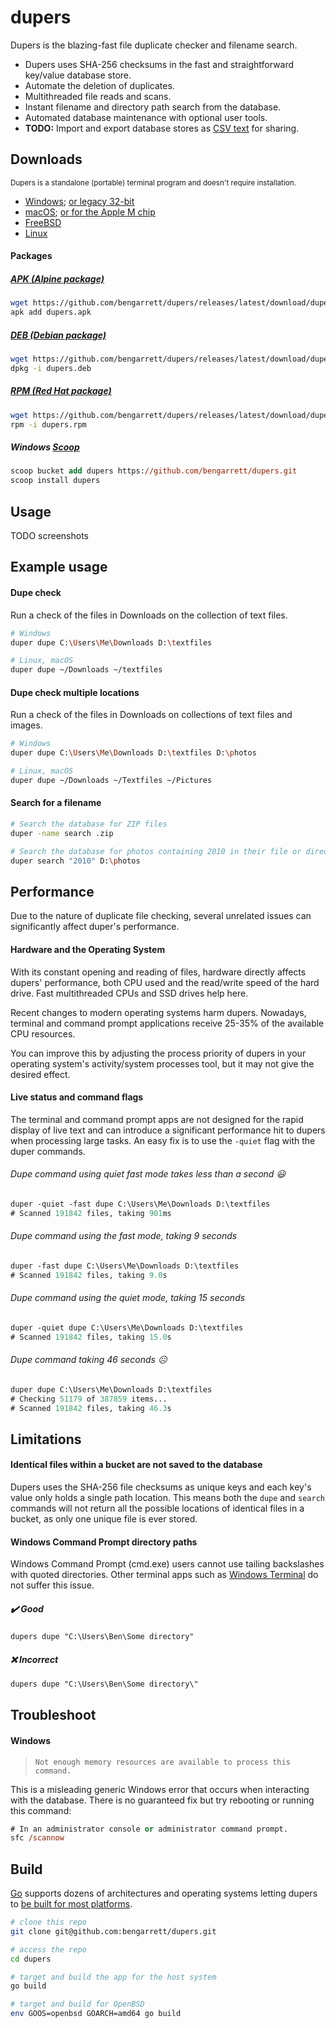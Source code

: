 # dupers

Dupers is the blazing-fast file duplicate checker and filename search.

- Dupers uses SHA-256 checksums in the fast and straightforward key/value database store.
- Automate the deletion of duplicates.
- Multithreaded file reads and scans.
- Instant filename and directory path search from the database.
- Automated database maintenance with optional user tools.
- **TODO:** Import and export database stores as [CSV text](https://en.wikipedia.org/wiki/Comma-separated_values) for sharing.

## Downloads

<small>Dupers is a standalone (portable) terminal program and doesn't require installation.</small>

- [Windows](https://github.com/bengarrett/dupers/releases/latest/download/dupers_Windows_Intel.zip); [or legacy 32-bit](https://github.com/bengarrett/dupers/releases/latest/download/dupers_Windows_32bit.zip)
- [macOS](https://github.com/bengarrett/dupers/releases/latest/download/dupers_macOS_Intel.tar.gz
); [or for the Apple M chip](https://github.com/bengarrett/dupers/releases/latest/download/dupers_macOS_M-series.tar.gz
)
- [FreeBSD](https://github.com/bengarrett/dupers/releases/latest/download/dupers_FreeBSD_Intel.tar.gz
)
- [Linux](https://github.com/bengarrett/dupers/releases/latest/download/dupers_Linux_Intel.tar.gz
)

#### Packages

##### [APK (Alpine package)](https://github.com/bengarrett/dupers/releases/latest/download/dupers.apk)
```sh
wget https://github.com/bengarrett/dupers/releases/latest/download/dupers.apk
apk add dupers.apk
```

##### [DEB (Debian package)](https://github.com/bengarrett/dupers/releases/latest/download/dupers.deb)
```sh
wget https://github.com/bengarrett/dupers/releases/latest/download/dupers.deb
dpkg -i dupers.deb
```

##### [RPM (Red Hat package)](https://github.com/bengarrett/dupers/releases/latest/download/dupers.rpm)
```sh
wget https://github.com/bengarrett/dupers/releases/latest/download/dupers.rpm
rpm -i dupers.rpm
```

##### Windows [Scoop](https://scoop.sh/)
```ps
scoop bucket add dupers https://github.com/bengarrett/dupers.git
scoop install dupers
```

## Usage

TODO screenshots

## Example usage
#### Dupe check

Run a check of the files in Downloads on the collection of text files.

```sh
# Windows
duper dupe C:\Users\Me\Downloads D:\textfiles

# Linux, macOS
duper dupe ~/Downloads ~/textfiles
```

#### Dupe check multiple locations

Run a check of the files in Downloads on collections of text files and images.

```sh
# Windows
duper dupe C:\Users\Me\Downloads D:\textfiles D:\photos

# Linux, macOS
duper dupe ~/Downloads ~/Textfiles ~/Pictures
```

#### Search for a filename
```sh
# Search the database for ZIP files
duper -name search .zip

# Search the database for photos containing 2010 in their file or directory names
duper search "2010" D:\photos
```

## Performance

Due to the nature of duplicate file checking, several unrelated issues can significantly affect duper's performance.

#### Hardware and the Operating System

With its constant opening and reading of files, hardware directly affects dupers' performance, both CPU used and the read/write speed of the hard drive. Fast multithreaded CPUs and SSD drives help here.

Recent changes to modern operating systems harm dupers. Nowadays, terminal and command prompt applications receive 25-35% of the available CPU resources.

You can improve this by adjusting the process priority of dupers in your operating system's activity/system processes tool, but it may not give the desired effect.

#### Live status and command flags

The terminal and command prompt apps are not designed for the rapid display of live text and can introduce a significant performance hit to dupers when processing large tasks. An easy fix is to use the `-quiet` flag with the duper commands.

###### Dupe command using *quiet* fast mode takes less than a second 😃
```ps
duper -quiet -fast dupe C:\Users\Me\Downloads D:\textfiles
# Scanned 191842 files, taking 901ms
```
###### Dupe command using the fast mode, taking 9 seconds
```ps
duper -fast dupe C:\Users\Me\Downloads D:\textfiles
# Scanned 191842 files, taking 9.0s
```
###### Dupe command using the *quiet* mode, taking 15 seconds
```ps
duper -quiet dupe C:\Users\Me\Downloads D:\textfiles
# Scanned 191842 files, taking 15.0s
```
###### Dupe command taking 46 seconds ☹️
```ps
duper dupe C:\Users\Me\Downloads D:\textfiles
# Checking 51179 of 387859 items...
# Scanned 191842 files, taking 46.3s
```

## Limitations

#### Identical files within a bucket are not saved to the database

Dupers uses the SHA-256 file checksums as unique keys and each key's value only holds a single path location. This means both the `dupe` and `search` commands will not return all the possible locations of identical files in a bucket, as only one unique file is ever stored.


#### Windows Command Prompt directory paths

Windows Command Prompt (cmd.exe) users cannot use tailing backslashes with quoted directories. Other terminal apps such as [Windows Terminal](https://www.microsoft.com/en-au/p/windows-terminal/9n0dx20hk701) do not suffer this issue.

##### ✔️ Good
```ps
dupers dupe "C:\Users\Ben\Some directory"
```

##### ❌ Incorrect
```ps
dupers dupe "C:\Users\Ben\Some directory\"
```

## Troubleshoot

#### Windows

> `Not enough memory resources are available to process this command.`

This is a misleading generic Windows error that occurs when interacting with the database.
There is no guaranteed fix but try rebooting or running this command:

```ps
# In an administrator console or administrator command prompt.
sfc /scannow
```

## Build

[Go](https://golang.org/doc/install) supports dozens of architectures and operating systems letting dupers to [be built for most platforms](https://golang.org/doc/install/source#environment).

```sh
# clone this repo
git clone git@github.com:bengarrett/dupers.git

# access the repo
cd dupers

# target and build the app for the host system
go build

# target and build for OpenBSD
env GOOS=openbsd GOARCH=amd64 go build
```
